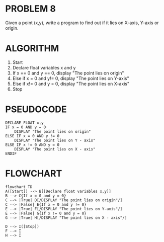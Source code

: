 # PROBLEM 8
Given a point (x,y), write a program to find out if it lies on X-axis,
Y-axis or origin.

# ALGORITHM
1. Start
2. Declare float variables x and y
3. If x == 0 and y == 0, display "The point lies on origin"
4. Else if x = 0 and y!= 0, display "The point lies on Y-axis"
5. Else if x!= 0 and y = 0, display "The point lies on X-axis"
6. Stop


# PSEUDOCODE

```pseudocode
DECLARE FLOAT x,y
IF x = 0 AND y = 0
    DISPLAY "The point lies on origin"
ELSE IF x = 0 AND y != 0
    DISPLAY "The point lies on Y - axis"
ELSE IF x != 0 AND y = 0
    DISPLAY "The point lies on X - axis"
ENDIF
```

# FLOWCHART

```mermaid
flowchart TD
A([Start]) --> B[[Declare float variables x,y]]
B --> C{If x = 0 and y = 0}
C --> |True| D[/DISPLAY "The point lies on origin"/]
C --> |False| E{If x = 0 and y != 0}
E --> |True| F[/DISPLAY "The point lies on Y-axis"/]
E --> |False| G{If x != 0 and y = 0}
G --> |True| H[/DISPLAY "The point lies on X - axis"/]

D --> I([Stop])
F --> I
H --> I
```